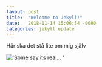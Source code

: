 ```yaml
---
layout: post
title:  "Welcome to Jekyll!"
date:   2018-11-14 15:06:54 -0600
categories: jekyll update
---
```

Här ska det stå lite om mig själv

!['Some say its real... '](https://media.giphy.com/media/bHoFqabfGJLpu/200.gif "Lets dance")
